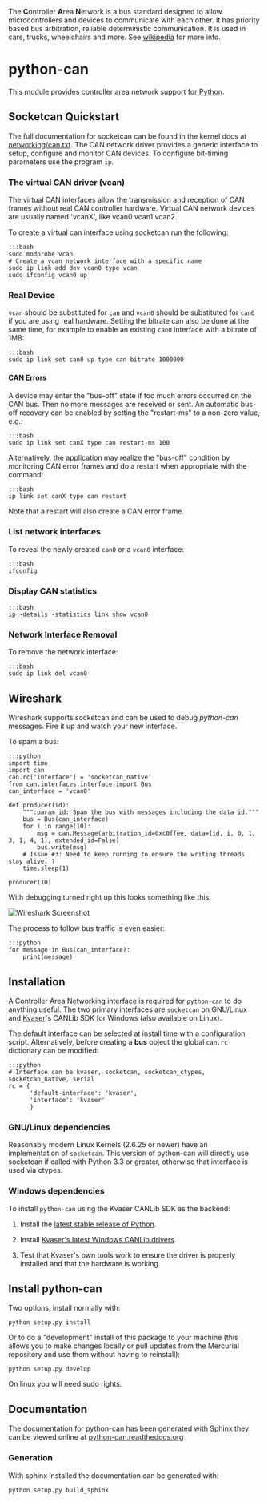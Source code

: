 The **C**ontroller **A**rea **N**etwork is a bus standard designed to 
allow microcontrollers and devices to communicate with each other. It 
has priority based bus arbitration, reliable deterministic 
communication. It is used in cars, trucks, wheelchairs and more. See
[wikipedia][1] for more info.

# python-can

This module provides controller area network support for [Python][4].

## Socketcan Quickstart

The full documentation for socketcan can be found in the kernel docs at
[networking/can.txt][8]. The CAN network driver provides a generic 
interface to setup, configure and monitor CAN devices. To configure 
bit-timing parameters use the program `ip`.

### The virtual CAN driver (vcan)

The virtual CAN interfaces allow the transmission and reception of CAN 
frames without real CAN controller hardware. Virtual CAN network devices
are usually named 'vcanX', like vcan0 vcan1 vcan2.

To create a virtual can interface using socketcan run the following:

    :::bash
    sudo modprobe vcan
    # Create a vcan network interface with a specific name
    sudo ip link add dev vcan0 type vcan
    sudo ifconfig vcan0 up


### Real Device
`vcan` should be substituted for `can` and `vcan0` should be substituted for 
`can0` if you are using real hardware. Setting the bitrate can also be done at
the same time, for example to enable an existing `can0` interface with a bitrate of 1MB:

    :::bash
    sudo ip link set can0 up type can bitrate 1000000

#### CAN Errors

A device may enter the "bus-off" state if too much errors occurred on
the CAN bus. Then no more messages are received or sent. An automatic
bus-off recovery can be enabled by setting the "restart-ms" to a
non-zero value, e.g.:

    :::bash
    sudo ip link set canX type can restart-ms 100

Alternatively, the application may realize the "bus-off" condition
by monitoring CAN error frames and do a restart when appropriate with
the command:

    :::bash
    ip link set canX type can restart

Note that a restart will also create a CAN error frame.

### List network interfaces

To reveal the newly created `can0` or a `vcan0` interface:

    :::bash
    ifconfig

### Display CAN statistics

    :::bash
    ip -details -statistics link show vcan0

  
### Network Interface Removal

To remove the network interface:

    :::bash
    sudo ip link del vcan0

## Wireshark

Wireshark supports socketcan and can be used to debug *python-can* messages. Fire it
up and watch your new interface.

To spam a bus:

    :::python
    import time
    import can
    can.rc['interface'] = 'socketcan_native'
    from can.interfaces.interface import Bus
    can_interface = 'vcan0'

    def producer(id):
        """:param id: Spam the bus with messages including the data id."""
        bus = Bus(can_interface)
        for i in range(10):
            msg = can.Message(arbitration_id=0xc0ffee, data=[id, i, 0, 1, 3, 1, 4, 1], extended_id=False)
            bus.write(msg)
        # Issue #3: Need to keep running to ensure the writing threads stay alive. ?
        time.sleep(1)

    producer(10)

With debugging turned right up this looks something like this:

![Wireshark Screenshot][7]

The process to follow bus traffic is even easier:

    :::python
    for message in Bus(can_interface):
        print(message)


## Installation

A Controller Area Networking interface is required for `python-can` to do
anything useful. The two primary interfaces are `socketcan` on GNU/Linux 
and [Kvaser][2]'s CANLib SDK for Windows (also available on Linux).

The default interface can be selected at install time with a configuration
script. Alternatively, before creating a **bus** object the global `can.rc`
dictionary can be modified:

    :::python
    # Interface can be kvaser, socketcan, socketcan_ctypes, socketcan_native, serial
    rc = {
          'default-interface': 'kvaser',
          'interface': 'kvaser'
          }


### GNU/Linux dependencies

Reasonably modern Linux Kernels (2.6.25 or newer) have an implementation of 
``socketcan``. This version of python-can will directly use socketcan
if called with Python 3.3 or greater, otherwise that interface is
used via ctypes.

### Windows dependencies

To install `python-can` using the Kvaser CANLib SDK as the backend:

1. Install the [latest stable release of Python][4].

2. Install [Kvaser's latest Windows CANLib drivers][5].

3. Test that Kvaser's own tools work to ensure the driver is properly 
installed and that the hardware is working.


## Install python-can

Two options, install normally with:

    python setup.py install

Or to do a "development" install of this package to your machine (this allows 
you to make changes locally or pull updates from the Mercurial repository and
use them without having to reinstall):

    python setup.py develop

On linux you will need sudo rights. 


## Documentation

The documentation for python-can has been generated with Sphinx they can be viewed online at
[python-can.readthedocs.org][6]


### Generation

With sphinx installed the documentation can be generated with:

    python setup.py build_sphinx
    
    
[1]: http://en.wikipedia.org/wiki/CAN_bus
[2]: http://www.kvaser.com
[3]: http://www.brownhat.org/docs/socketcan/llcf-api.html
[4]: http://python.org/download/
[5]: http://www.kvaser.com/en/downloads.html
[6]: https://python-can.readthedocs.org/en/latest/
[7]: http://cdn.bitbucket.org/hardbyte/python-can/downloads/wireshark.png
[8]: https://www.kernel.org/doc/Documentation/networking/can.txt
